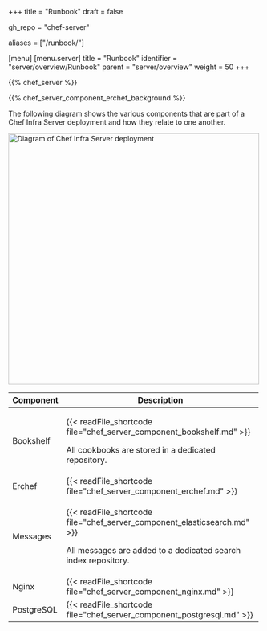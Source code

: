 +++
title = "Runbook"
draft = false

gh_repo = "chef-server"

aliases = ["/runbook/"]

[menu]
  [menu.server]
    title = "Runbook"
    identifier = "server/overview/Runbook"
    parent = "server/overview"
    weight = 50
+++

{{% chef_server %}}

{{% chef_server_component_erchef_background %}}

The following diagram shows the various components that are part of a
Chef Infra Server deployment and how they relate to one another.

<img src="/images/server/server_components_14.svg" width="500" alt="Diagram of Chef Infra Server deployment" />

<table style="width:99%;">
<colgroup>
<col style="width: 12%" />
<col style="width: 87%" />
</colgroup>
<thead>
<tr class="header">
<th>Component</th>
<th>Description</th>
</tr>
</thead>
<tbody>
<tr class="odd">
<td><p>Bookshelf</p></td>
<td><p>{{< readFile_shortcode file="chef_server_component_bookshelf.md" >}}</p>
<p>All cookbooks are stored in a dedicated repository.</p></td>
</tr>
<tr class="even">
<td>Erchef</td>
<td>{{< readFile_shortcode file="chef_server_component_erchef.md" >}}</td>
</tr>
<tr class="odd">
<td>Messages</td>
<td>
  <p>{{< readFile_shortcode file="chef_server_component_elasticsearch.md" >}}</p>
  <p>All messages are added to a dedicated search index repository.</p>
</td>
</tr>
<tr class="even">
<td>Nginx</td>
<td>{{< readFile_shortcode file="chef_server_component_nginx.md" >}}</td>
</tr>
<tr class="odd">
<td>PostgreSQL</td>
<td>{{< readFile_shortcode file="chef_server_component_postgresql.md" >}}</td>
</tr>
</tbody>
</table>

